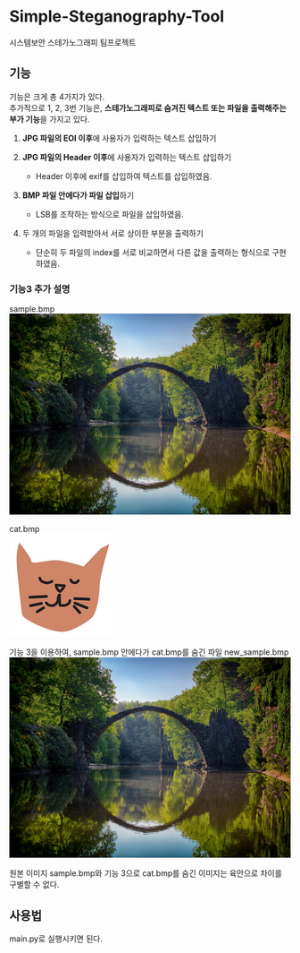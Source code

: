﻿# Simple-Steganography-Tool
시스템보안 스테가노그래피 팀프로젝트

## 기능
기능은 크게 총 4가지가 있다.\
추가적으로 1, 2, 3번 기능은, **스테가노그래피로 숨겨진 텍스트 또는 파일을 출력해주는 부가 기능**을 가지고 있다.

 1. **JPG 파일의 EOI 이후**에 사용자가 입력하는 텍스트 삽입하기
 
3. **JPG 파일의 Header 이후**에 사용자가 입력하는 텍스트 삽입하기
	- Header 이후에 exif를 삽입하여 텍스트를 삽입하였음.
	
 4. **BMP 파일 안에다가 파일 삽입**하기
	 - LSB를 조작하는 방식으로 파일을 삽입하였음.

 5. 두 개의 파일을 입력받아서 서로 상이한 부분을 출력하기
	 - 단순히 두 파일의 index를 서로 비교하면서 다른 값을 출력하는 형식으로 구현하였음.

### 기능3 추가 설명
sample.bmp\
![origin](./sample_images/sample.bmp)

cat.bmp\
![cat](./sample_images/cat.bmp)

기능 3을 이용하여,
sample.bmp 안에다가 cat.bmp를 숨긴 파일 new_sample.bmp\
![result](./sample_images/new_sample.bmp)

원본 이미지 sample.bmp와
기능 3으로 cat.bmp를 숨긴 이미지는 육안으로 차이를 구별할 수 없다.

## 사용법
main.py로 실행시키면 된다.


